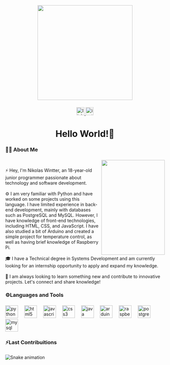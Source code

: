 <div align="center">
  <img height="300" src="https://github.com/user-attachments/assets/b6ba691d-06d7-4a6f-938d-e9eb2ba6b122"  /> 
</div>

###

<div align="center">
  <a href="https://www.linkedin.com/in/nikolas-wintter-2608a8317/" target="_blank">
    <img src="https://img.shields.io/static/v1?message=LinkedIn&logo=linkedin&label=&color=0077B5&logoColor=white&labelColor=&style=for-the-badge" height="25" alt="linkedin logo"  />
  </a>
  <a href="https://www.instagram.com/nkls._.gremory/#" target="_blank">
    <img src="https://img.shields.io/static/v1?message=Instagram&logo=instagram&label=&color=E4405F&logoColor=white&labelColor=&style=for-the-badge" height="25" alt="instagram logo"  />
  </a>
</div>

###

<h1 align="center">Hello World!👋</h1>

###

<h3 align="left">👩‍💻  About Me</h3>

###

<img align="right" height="300" width = "200" src="https://github.com/user-attachments/assets/ec852e5e-b88a-49ef-8e8d-36c6a8dcd5a2" />
<img width="250"/>

###

<p align="left">⚡ Hey, I'm Nikolas Wintter, an 18-year-old junior programmer passionate about technology and software development.<br><br>⚙ I am very familiar with Python and have worked on some projects using this language. I have limited experience in back-end development, mainly with databases such as PostgreSQL and MySQL. However, I have knowledge of front-end technologies, including HTML, CSS, and JavaScript. I have also studied a bit of Arduino and created a simple project for temperature control, as well as having brief knowledge of Raspberry Pi.<br><br>🎓 I have a Technical degree in Systems Development and am currently looking for an internship opportunity to apply and expand my knowledge.<br><br>🎯 I am always looking to learn something new and contribute to innovative projects. Let's connect and share knowledge!</p>

###

<h3 align="left">⚙Languages  and Tools</h3>

###

<div align="left">
  <img src="https://cdn.jsdelivr.net/gh/devicons/devicon/icons/python/python-original.svg" height="40" alt="python logo"  />
  <img width="12" />
  <img src="https://cdn.jsdelivr.net/gh/devicons/devicon/icons/html5/html5-original.svg" height="40" alt="html5 logo"  />
  <img width="12" />
  <img src="https://cdn.jsdelivr.net/gh/devicons/devicon/icons/javascript/javascript-original.svg" height="40" alt="javascript logo"  />
  <img width="12" />
  <img src="https://cdn.jsdelivr.net/gh/devicons/devicon/icons/css3/css3-original.svg" height="40" alt="css3 logo"  />
  <img width="12" />
  <img src="https://cdn.jsdelivr.net/gh/devicons/devicon/icons/java/java-original.svg" height="40" alt="java logo"  />
  <img width="12" />
  <img src="https://cdn.jsdelivr.net/gh/devicons/devicon/icons/arduino/arduino-original-wordmark.svg" height="40" alt="arduino logo"  />
  <img width="12" />
  <img src="https://cdn.jsdelivr.net/gh/devicons/devicon/icons/raspberrypi/raspberrypi-original.svg" height="40" alt="raspberrypi logo"  />
  <img width="12" />
  <img src="https://cdn.jsdelivr.net/gh/devicons/devicon/icons/postgresql/postgresql-original-wordmark.svg" height="40" alt="postgresql logo"  />
  <img width="12" />
  <img src="https://cdn.jsdelivr.net/gh/devicons/devicon/icons/mysql/mysql-original.svg" height="40" alt="mysql logo"  />
</div>

###

<h3 align="left">⚡Last Contribuitions</h3>

###
<picture> 
  <source media="(prefers-color-scheme: dark)" srcset="" />
  <source media="(prefers-color-scheme: light)" srcset="" />
  <img src="https://raw.githubusercontent.com/NklsGremory/nkwintter/output/snake.svg" alt="Snake animation" />
</picture>


###
